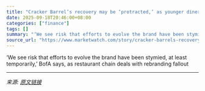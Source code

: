```yaml
---
title: "Cracker Barrel’s recovery may be ‘protracted,’ as younger diners stay away, analysts say"
date: 2025-09-18T20:46:00+08:00
categories: ["finance"]
tags: []
summary: "‘We see risk that efforts to evolve the brand have been stymied, at least temporarily,’ BofA says, as restaurant chain deals with rebranding fallout"
source_url: "https://www.marketwatch.com/story/cracker-barrels-recovery-may-be-protracted-as-younger-diners-stay-away-analysts-say-e7ee7281?mod=mw_rss_topstories"
---
```


‘We see risk that efforts to evolve the brand have been stymied, at least temporarily,’ BofA says, as restaurant chain deals with rebranding fallout

---

*来源: [原文链接](https://www.marketwatch.com/story/cracker-barrels-recovery-may-be-protracted-as-younger-diners-stay-away-analysts-say-e7ee7281?mod=mw_rss_topstories)*
